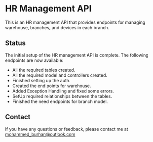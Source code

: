 # HR Management API

This is an HR management API that provides endpoints for managing warehouse, branches, and devices in each branch.


## Status


The initial setup of the HR management API is complete. The following endpoints are now available:

-   All the required tables created.
-   All the required model and controllers created.
-   Finished setting up the auth.
-   Created the end points for warehouse.
-   Added Exception Handling and fixed some errors.
-   SetUp required relationships between the tables.
-   Finished the need endpoints for branch model.

## Contact

If you have any questions or feedback, please contact me at mohammed_burhan@outlook.com
